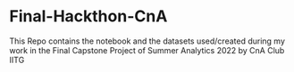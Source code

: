# Final-Hackthon-CnA
This Repo contains the notebook and the datasets used/created during my work in the Final Capstone Project of Summer Analytics 2022 by CnA Club IITG
